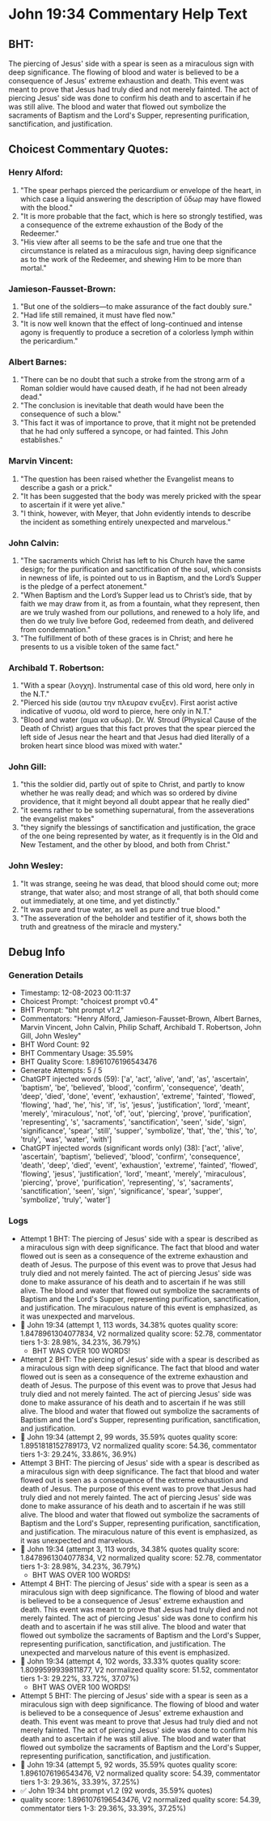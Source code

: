# John 19:34 Commentary Help Text

## BHT:
The piercing of Jesus' side with a spear is seen as a miraculous sign with deep significance. The flowing of blood and water is believed to be a consequence of Jesus' extreme exhaustion and death. This event was meant to prove that Jesus had truly died and not merely fainted. The act of piercing Jesus' side was done to confirm his death and to ascertain if he was still alive. The blood and water that flowed out symbolize the sacraments of Baptism and the Lord's Supper, representing purification, sanctification, and justification.

## Choicest Commentary Quotes:
### Henry Alford:
1. "The spear perhaps pierced the pericardium or envelope of the heart, in which case a liquid answering the description of ὕδωρ may have flowed with the blood."
2. "It is more probable that the fact, which is here so strongly testified, was a consequence of the extreme exhaustion of the Body of the Redeemer."
3. "His view after all seems to be the safe and true one that the circumstance is related as a miraculous sign, having deep significance as to the work of the Redeemer, and shewing Him to be more than mortal."

### Jamieson-Fausset-Brown:
1. "But one of the soldiers—to make assurance of the fact doubly sure."
2. "Had life still remained, it must have fled now."
3. "It is now well known that the effect of long-continued and intense agony is frequently to produce a secretion of a colorless lymph within the pericardium."

### Albert Barnes:
1. "There can be no doubt that such a stroke from the strong arm of a Roman soldier would have caused death, if he had not been already dead."
2. "The conclusion is inevitable that death would have been the consequence of such a blow."
3. "This fact it was of importance to prove, that it might not be pretended that he had only suffered a syncope, or had fainted. This John establishes."

### Marvin Vincent:
1. "The question has been raised whether the Evangelist means to describe a gash or a prick."
2. "It has been suggested that the body was merely pricked with the spear to ascertain if it were yet alive."
3. "I think, however, with Meyer, that John evidently intends to describe the incident as something entirely unexpected and marvelous."

### John Calvin:
1. "The sacraments which Christ has left to his Church have the same design; for the purification and sanctification of the soul, which consists in newness of life, is pointed out to us in Baptism, and the Lord’s Supper is the pledge of a perfect atonement."
2. "When Baptism and the Lord’s Supper lead us to Christ’s side, that by faith we may draw from it, as from a fountain, what they represent, then are we truly washed from our pollutions, and renewed to a holy life, and then do we truly live before God, redeemed from death, and delivered from condemnation."
3. "The fulfillment of both of these graces is in Christ; and here he presents to us a visible token of the same fact."

### Archibald T. Robertson:
1. "With a spear (λογχη). Instrumental case of this old word, here only in the N.T."
2. "Pierced his side (αυτου την πλευραν ενυξεν). First aorist active indicative of νυσσω, old word to pierce, here only in N.T."
3. "Blood and water (αιμα κα υδωρ). Dr. W. Stroud (Physical Cause of the Death of Christ) argues that this fact proves that the spear pierced the left side of Jesus near the heart and that Jesus had died literally of a broken heart since blood was mixed with water."

### John Gill:
1. "this the soldier did, partly out of spite to Christ, and partly to know whether he was really dead; and which was so ordered by divine providence, that it might beyond all doubt appear that he really died" 
2. "it seems rather to be something supernatural, from the asseverations the evangelist makes"
3. "they signify the blessings of sanctification and justification, the grace of the one being represented by water, as it frequently is in the Old and New Testament, and the other by blood, and both from Christ."

### John Wesley:
1. "It was strange, seeing he was dead, that blood should come out; more strange, that water also; and most strange of all, that both should come out immediately, at one time, and yet distinctly."
2. "It was pure and true water, as well as pure and true blood."
3. "The asseveration of the beholder and testifier of it, shows both the truth and greatness of the miracle and mystery."


## Debug Info
### Generation Details
- Timestamp: 12-08-2023 00:11:37
- Choicest Prompt: "choicest prompt v0.4"
- BHT Prompt: "bht prompt v1.2"
- Commentators: "Henry Alford, Jamieson-Fausset-Brown, Albert Barnes, Marvin Vincent, John Calvin, Philip Schaff, Archibald T. Robertson, John Gill, John Wesley"
- BHT Word Count: 92
- BHT Commentary Usage: 35.59%
- BHT Quality Score: 1.8961076196543476
- Generate Attempts: 5 / 5
- ChatGPT injected words (59):
	['a', 'act', 'alive', 'and', 'as', 'ascertain', 'baptism', 'be', 'believed', 'blood', 'confirm', 'consequence', 'death', 'deep', 'died', 'done', 'event', 'exhaustion', 'extreme', 'fainted', 'flowed', 'flowing', 'had', 'he', 'his', 'if', 'is', 'jesus', 'justification', 'lord', 'meant', 'merely', 'miraculous', 'not', 'of', 'out', 'piercing', 'prove', 'purification', 'representing', 's', 'sacraments', 'sanctification', 'seen', 'side', 'sign', 'significance', 'spear', 'still', 'supper', 'symbolize', 'that', 'the', 'this', 'to', 'truly', 'was', 'water', 'with']
- ChatGPT injected words (significant words only) (38):
	['act', 'alive', 'ascertain', 'baptism', 'believed', 'blood', 'confirm', 'consequence', 'death', 'deep', 'died', 'event', 'exhaustion', 'extreme', 'fainted', 'flowed', 'flowing', 'jesus', 'justification', 'lord', 'meant', 'merely', 'miraculous', 'piercing', 'prove', 'purification', 'representing', 's', 'sacraments', 'sanctification', 'seen', 'sign', 'significance', 'spear', 'supper', 'symbolize', 'truly', 'water']

### Logs
- Attempt 1 BHT: The piercing of Jesus' side with a spear is described as a miraculous sign with deep significance. The fact that blood and water flowed out is seen as a consequence of the extreme exhaustion and death of Jesus. The purpose of this event was to prove that Jesus had truly died and not merely fainted. The act of piercing Jesus' side was done to make assurance of his death and to ascertain if he was still alive. The blood and water that flowed out symbolize the sacraments of Baptism and the Lord's Supper, representing purification, sanctification, and justification. The miraculous nature of this event is emphasized, as it was unexpected and marvelous.
- 🔄 John 19:34 (attempt 1, 113 words, 34.38% quotes quality score: 1.8478961304077834, V2 normalized quality score: 52.78, commentator tiers 1-3: 28.98%, 34.23%, 36.79%) 
	- BHT WAS OVER 100 WORDS!
- Attempt 2 BHT: The piercing of Jesus' side with a spear is described as a miraculous sign with deep significance. The fact that blood and water flowed out is seen as a consequence of the extreme exhaustion and death of Jesus. The purpose of this event was to prove that Jesus had truly died and not merely fainted. The act of piercing Jesus' side was done to make assurance of his death and to ascertain if he was still alive. The blood and water that flowed out symbolize the sacraments of Baptism and the Lord's Supper, representing purification, sanctification, and justification.
- 🔄 John 19:34 (attempt 2, 99 words, 35.59% quotes quality score: 1.8951818152789173, V2 normalized quality score: 54.36, commentator tiers 1-3: 29.24%, 33.86%, 36.9%)
- Attempt 3 BHT: The piercing of Jesus' side with a spear is described as a miraculous sign with deep significance. The fact that blood and water flowed out is seen as a consequence of the extreme exhaustion and death of Jesus. The purpose of this event was to prove that Jesus had truly died and not merely fainted. The act of piercing Jesus' side was done to make assurance of his death and to ascertain if he was still alive. The blood and water that flowed out symbolize the sacraments of Baptism and the Lord's Supper, representing purification, sanctification, and justification. The miraculous nature of this event is emphasized, as it was unexpected and marvelous.
- 🔄 John 19:34 (attempt 3, 113 words, 34.38% quotes quality score: 1.8478961304077834, V2 normalized quality score: 52.78, commentator tiers 1-3: 28.98%, 34.23%, 36.79%) 
	- BHT WAS OVER 100 WORDS!
- Attempt 4 BHT: The piercing of Jesus' side with a spear is seen as a miraculous sign with deep significance. The flowing of blood and water is believed to be a consequence of Jesus' extreme exhaustion and death. This event was meant to prove that Jesus had truly died and not merely fainted. The act of piercing Jesus' side was done to confirm his death and to ascertain if he was still alive. The blood and water that flowed out symbolize the sacraments of Baptism and the Lord's Supper, representing purification, sanctification, and justification. The unexpected and marvelous nature of this event is emphasized.
- 🔄 John 19:34 (attempt 4, 102 words, 33.33% quotes quality score: 1.8099599939811877, V2 normalized quality score: 51.52, commentator tiers 1-3: 29.22%, 33.72%, 37.07%) 
	- BHT WAS OVER 100 WORDS!
- Attempt 5 BHT: The piercing of Jesus' side with a spear is seen as a miraculous sign with deep significance. The flowing of blood and water is believed to be a consequence of Jesus' extreme exhaustion and death. This event was meant to prove that Jesus had truly died and not merely fainted. The act of piercing Jesus' side was done to confirm his death and to ascertain if he was still alive. The blood and water that flowed out symbolize the sacraments of Baptism and the Lord's Supper, representing purification, sanctification, and justification.
- 🔄 John 19:34 (attempt 5, 92 words, 35.59% quotes quality score: 1.8961076196543476, V2 normalized quality score: 54.39, commentator tiers 1-3: 29.36%, 33.39%, 37.25%)
- ✅ John 19:34 bht prompt v1.2 (92 words, 35.59% quotes)
- quality score: 1.8961076196543476, V2 normalized quality score: 54.39, commentator tiers 1-3: 29.36%, 33.39%, 37.25%)